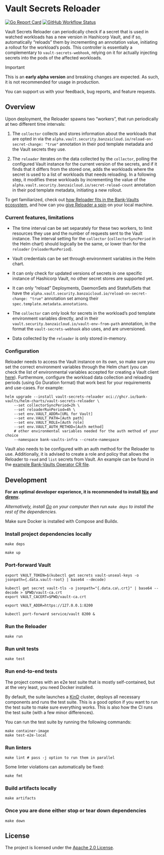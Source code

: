 # Vault Secrets Reloader

[![Go Report Card](https://goreportcard.com/badge/github.com/bank-vaults/vault-secrets-reloader)](https://goreportcard.com/report/github.com/bank-vaults/vault-secrets-reloader)
[![GitHub Workflow Status](https://img.shields.io/github/actions/workflow/status/bank-vaults/secret-sync/ci.yaml?branch=main&style=flat-square)](https://github.com/bank-vaults/vault-secrets-webhook/actions/workflows/ci.yaml?query=workflow%3ACI)

Vault Secrets Reloader can periodically check if a secret that is used in watched workloads has a new version in Hashicorp Vault, and if so, automatically “reloads” them by incrementing an annotation value, initiating a rollout for the workload’s pods. This controller is essentially a complementary to `vault-secrets-webhook`, relying on it for actually injecting secrets into the pods of the affected workloads.

> [!IMPORTANT]
> This is an **early alpha version** and breaking changes are expected. As such, it is not recommended
> for usage in production.
>
> You can support us with your feedback, bug reports, and feature requests.

## Overview

Upon deployment, the Reloader spawns two “workers”, that run periodically at two different time intervals:

1. The `collector` collects and stores information about the workloads that are opted in via the `alpha.vault.security.banzaicloud.io/reload-on-secret-change: "true"` annotation in their pod template metadata and the Vault secrets they use.

2. The `reloader` iterates on the data collected by the `collector`, polling the configured Vault instance for the current version of the secrets, and if it finds that it differs from the stored one, adds the workloads where the secret is used to a list of workloads that needs reloading. In a following step, it modifies these workloads by incrementing the value of the `alpha.vault.security.banzaicloud.io/secret-reload-count` annotation in their pod template metadata, initiating a new rollout.

To get familiarized, check out [how Reloader fits in the Bank-Vaults ecosystem](https://github.com/bank-vaults/vault-secrets-reloader/blob/main/examples/reloader-in-bank-vaults-ecosystem.md), and how can you [give Reloader a spin](https://github.com/bank-vaults/vault-secrets-reloader/blob/main/examples/try-locally.md) on your local machine.

### Current features, limitations

- The time interval can be set separately for these two workers, to limit resources they use and the number of requests sent to the Vault instance. The interval setting for the `collector` (`collectorSyncPeriod` in the Helm chart) should logically be the same, or lower than for the `reloader` (`reloaderRunPeriod`).

- Vault credentials can be set through environment variables in the Helm chart.

- It can only check for updated versions of secrets in one specific instance of Hashicorp Vault, no other secret stores are supported yet.

- It can only “reload” Deployments, DaemonSets and StatefulSets that have the `alpha.vault.security.banzaicloud.io/reload-on-secret-change: "true"` annotation set among their `spec.template.metadata.annotations`.

- The `collector` can only look for secrets in the workload’s pod template environment variables directly, and in their `vault.security.banzaicloud.io/vault-env-from-path` annotation, in the format the `vault-secrets-webhook` also uses, and are unversioned.

- Data collected by the `reloader` is only stored in-memory.

### Configuration

Reloader needs to access the Vault instance on its own, so make sure you set the correct environment variables through
the Helm chart (you can check the list of environmental variables accepted for creating a Vault client
[here](https://developer.hashicorp.com/vault/docs/commands#environment-variables)). Furthermore, configure the workload
data collection and reloading periods (using Go Duration format) that work best for your requirements and use-cases. For
example:

```shell
helm upgrade --install vault-secrets-reloader oci://ghcr.io/bank-vaults/helm-charts/vault-secrets-reloader \
    --set collectorSyncPeriod=2h \
    --set reloaderRunPeriod=4h \
    --set env.VAULT_ADDR=[URL for Vault]
    --set env.VAULT_PATH=[Auth path]
    --set env.VAULT_ROLE=[Auth role]
    --set env.VAULT_AUTH_METHOD=[Auth method]
    # other environmental variables needed for the auth method of your choice
    --namespace bank-vaults-infra --create-namespace
```

Vault also needs to be configured with an auth method for the Reloader to use. Additionally, it is advised to create a
role and policy that allows the Reloader to `read` and `list` secrets from Vault. An example can be found in the
[example Bank-Vaults Operator CR
file](https://github.com/bank-vaults/vault-secrets-reloader/blob/main/e2e/deploy/vault/vault.yaml#L102).

## Development

**For an optimal developer experience, it is recommended to install [Nix](https://nixos.org/download.html) and
[direnv](https://direnv.net/docs/installation.html).**

_Alternatively, install [Go](https://go.dev/dl/) on your computer then run `make deps` to install the rest of the
dependencies._

Make sure Docker is installed with Compose and Buildx.

### Install project dependencies locally

```shell
make deps

make up
```

### Port-forward Vault

```shell
export VAULT_TOKEN=$(kubectl get secrets vault-unseal-keys -o jsonpath={.data.vault-root} | base64 --decode)

kubectl get secret vault-tls -o jsonpath="{.data.ca\.crt}" | base64 --decode > $PWD/vault-ca.crt
export VAULT_CACERT=$PWD/vault-ca.crt

export VAULT_ADDR=https://127.0.0.1:8200

kubectl port-forward service/vault 8200 &
```

### Run the Reloader

```shell
make run
```

### Run unit tests

```shell
make test
```

### Run end-to-end tests

The project comes with an e2e test suite that is mostly self-contained, but at the very least, you need Docker
installed.

By default, the suite launches a [KinD](https://kind.sigs.k8s.io/) cluster, deploys all necessary components and runs
the test suite. This is a good option if you want to run the test suite to make sure everything works. This is also how
the CI runs the test suite (with a few minor differences).

You can run the test suite by running the following commands:

```shell
make container-image
make test-e2e-local
```

### Run linters

```shell
make lint # pass -j option to run them in parallel
```

Some linter violations can automatically be fixed:

```shell
make fmt
```

### Build artifacts locally

```shell
make artifacts
```

### Once you are done either stop or tear down dependencies

```shell
make down
```

## License

The project is licensed under the [Apache 2.0 License](LICENSE).
